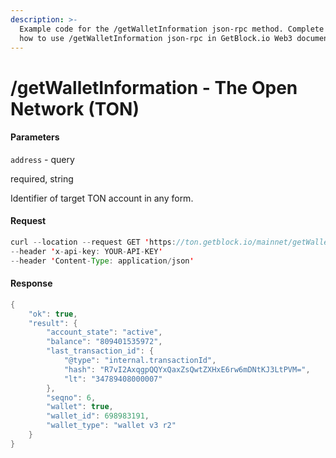 ```yaml
---
description: >-
  Example code for the /getWalletInformation json-rpc method. Сomplete guide on
  how to use /getWalletInformation json-rpc in GetBlock.io Web3 documentation.
---
```


# /getWalletInformation - The Open Network (TON)

#### Parameters

`address` - query

required, string

Identifier of target TON account in any form.

#### Request

```java
curl --location --request GET 'https://ton.getblock.io/mainnet/getWalletInformation?address=EQAFPsHznqgqPUZQVyUBmWxpNwReAIuepKo_BjLiS-C05XB_' 
--header 'x-api-key: YOUR-API-KEY' 
--header 'Content-Type: application/json'
```

#### Response

```java
{
    "ok": true,
    "result": {
        "account_state": "active",
        "balance": "809401535972",
        "last_transaction_id": {
            "@type": "internal.transactionId",
            "hash": "R7vI2AxqgpQQYxQaxZsQwtZXHxE6rw6mDNtKJ3LtPVM=",
            "lt": "34789408000007"
        },
        "seqno": 6,
        "wallet": true,
        "wallet_id": 698983191,
        "wallet_type": "wallet v3 r2"
    }
}
```
